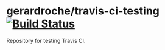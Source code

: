 # gerardroche/travis-ci-testing [![Build Status](https://travis-ci.org/gerardroche/travis-ci-testing.svg?branch=master)](https://travis-ci.org/gerardroche/travis-ci-testing)

Repository for testing Travis CI.
